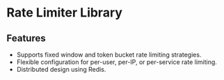 # Rate Limiter Library

## Features
- Supports fixed window and token bucket rate limiting strategies.
- Flexible configuration for per-user, per-IP, or per-service rate limiting.
- Distributed design using Redis.